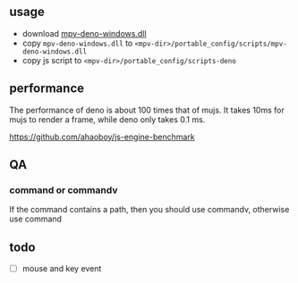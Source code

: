 ## usage

- download [mpv-deno-windows.dll](https://github.com/mpv-easy/mpv-easy/releases)
- copy `mpv-deno-windows.dll` to `<mpv-dir>/portable_config/scripts/mpv-deno-windows.dll`
- copy js script to `<mpv-dir>/portable_config/scripts-deno`

## performance

The performance of deno is about 100 times that of mujs. It takes 10ms for mujs to render a frame, while deno only takes 0.1 ms.

https://github.com/ahaoboy/js-engine-benchmark


## QA

### command or commandv

If the command contains a path, then you should use commandv, otherwise use command


## todo
- [ ] mouse and key event